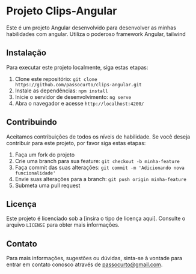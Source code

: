 
# Projeto Clips-Angular

Este é um projeto Angular desenvolvido para desenvolver as minhas habilidades com angular. Utiliza o poderoso framework Angular, tailwind

<!-- ## Funcionalidades Principais

- [Lista das principais funcionalidades do projeto]
- [Outra funcionalidade importante]
- [E assim por diante...] -->

## Instalação

Para executar este projeto localmente, siga estas etapas:

1. Clone este repositório: `git clone https://github.com/passocurto/clips-angular.git`
2. Instale as dependências: `npm install`
3. Inicie o servidor de desenvolvimento: `ng serve`
4. Abra o navegador e acesse `http://localhost:4200/`

## Contribuindo

Aceitamos contribuições de todos os níveis de habilidade. Se você deseja contribuir para este projeto, por favor siga estas etapas:

1. Faça um fork do projeto
2. Crie uma branch para sua feature: `git checkout -b minha-feature`
3. Faça commit das suas alterações: `git commit -m 'Adicionando nova funcionalidade'`
4. Envie suas alterações para a branch: `git push origin minha-feature`
5. Submeta uma pull request

## Licença

Este projeto é licenciado sob a [insira o tipo de licença aqui]. Consulte o arquivo `LICENSE` para obter mais informações.

## Contato

Para mais informações, sugestões ou dúvidas, sinta-se à vontade para entrar em contato conosco através de passocurto@gmail.com.

